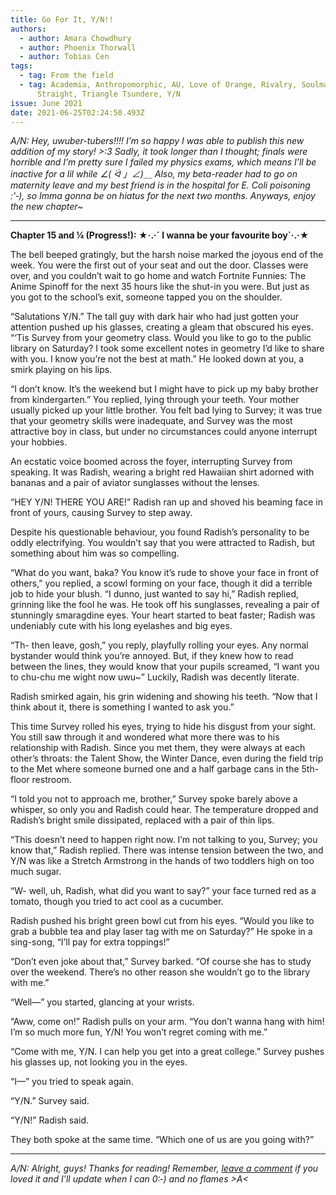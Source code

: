```yaml
---
title: Go For It, Y/N!!
authors:
  - author: Amara Chowdhury
  - author: Phoenix Thorwall
  - author: Tobias Cen
tags:
  - tag: From the field
  - tag: Academia, Anthropomorphic, AU, Love of Orange, Rivalry, Soulmate/Nemesis
      Straight, Triangle Tsundere, Y/N
issue: June 2021
date: 2021-06-25T02:24:50.493Z
---
```

*A/N:
Hey, uwuber-tubers!!!! I’m so happy I was able to publish this new addition of my story! >:3 Sadly, it took longer than I thought; finals were horrible and I’m pretty sure I failed my physics exams, which means I’ll be inactive for a lil while  ∠( ᐛ 」∠)＿ Also, my beta-reader had to go on maternity leave and my best friend is in the hospital for E. Coli poisoning :'‑), so Imma gonna be on hiatus for the next two months. Anyways, enjoy the new chapter~*

---------------------------------------------------------------------

**Chapter 15 and ¼ (Progress!): ★·.·´ I wanna be your favourite boy`·.·★**

The bell beeped gratingly, but the harsh noise marked the joyous end of the week. You were the first out of your seat and out the door. Classes were over, and you couldn’t wait to go home and watch Fortnite Funnies: The Anime Spinoff for the next 35 hours like the shut-in you were. But just as you got to the school’s exit, someone tapped you on the shoulder.

“Salutations Y/N.” The tall guy with dark hair who had just gotten your attention pushed up his glasses, creating a gleam that obscured his eyes. “‘Tis Survey from your geometry class. Would you like to go to the public library on Saturday? I took some excellent notes in geometry I’d like to share with you. I know you’re not the best at math.” He looked down at you, a smirk playing on his lips. 

“I don’t know. It’s the weekend but I might have to pick up my baby brother from kindergarten.” You replied, lying through your teeth. Your mother usually picked up your little brother. You felt bad lying to Survey; it was true that your geometry skills were inadequate, and Survey was the most attractive boy in class, but under no circumstances could anyone interrupt your hobbies. 

An ecstatic voice boomed across the foyer, interrupting Survey from speaking. It was Radish, wearing a bright red Hawaiian shirt adorned with bananas and a pair of aviator sunglasses without the lenses. 

“HEY Y/N! THERE YOU ARE!” Radish ran up and shoved his beaming face in front of yours, causing Survey to step away.

Despite his questionable behaviour, you found Radish’s personality to be oddly electrifying. You wouldn’t say that you were attracted to Radish, but something about him was so compelling. 

“What do you want, baka? You know it’s rude to shove your face in front of others,” you replied, a scowl forming on your face, though it did a terrible job to hide your blush. 
“I dunno, just wanted to say hi,” Radish replied, grinning like the fool he was. He took off his sunglasses, revealing a pair of stunningly smaragdine eyes. Your heart started to beat faster; Radish was undeniably cute with his long eyelashes and big eyes.

“Th- then leave, gosh,” you reply,  playfully rolling your eyes. Any normal bystander would think you’re annoyed. But, if they knew how to read between the lines, they would know that your pupils screamed, “I want you to chu-chu me wight now uwu~” Luckily, Radish was decently literate.

Radish smirked again, his grin widening and showing his teeth. “Now that I think about it, there is something I wanted to ask you.”

This time Survey rolled his eyes, trying to hide his disgust from your sight. You still saw through it and wondered what more there was to his relationship with Radish. Since you met them, they were always at each other’s throats: the Talent Show, the Winter Dance, even during the field trip to the Met where someone burned one and a half garbage cans in the 5th-floor restroom. 

“I told you not to approach me, brother,” Survey spoke barely above a whisper, so only you and Radish could hear. The temperature dropped and Radish’s bright smile dissipated, replaced with a pair of thin lips. 

“This doesn’t need to happen right now. I’m not talking to you, Survey; you know that,” Radish replied. There was intense tension between the two, and Y/N was like a Stretch Armstrong in the hands of two toddlers high on too much sugar. 

“W- well, uh, Radish, what did you want to say?” your face turned red as a tomato, though you tried to act cool as a cucumber.

Radish pushed his bright green bowl cut from his eyes. “Would you like to grab a bubble tea and play laser tag with me on Saturday?” He spoke in a sing-song, “I’ll pay for extra toppings!”

“Don’t even joke about that,” Survey barked. “Of course she has to study over the weekend. There’s no other reason she wouldn’t go to the library with me.”

“Well—” you started, glancing at your wrists.

“Aww, come on!” Radish pulls on your arm. “You don’t wanna hang with him! I’m so much more fun, Y/N! You won’t regret coming with me.” 

“Come with me, Y/N. I can help you get into a great college.” Survey pushes his glasses up, not looking you in the eyes. 

“I—” you tried to speak again.

“Y/N.” Survey said.

“Y/N!” Radish said.

They both spoke at the same time. “Which one of us are you going with?”

---------------------------------------------------------
*A/N: Alright, guys! Thanks for reading! Remember, <a href="https://www.instagram.com/p/CQg5B_YM9c6/" target="_blank" rel="noopener noreferrer">leave a comment</a> if you loved it and I’ll update when I can 0:‑) and no flames >A<*